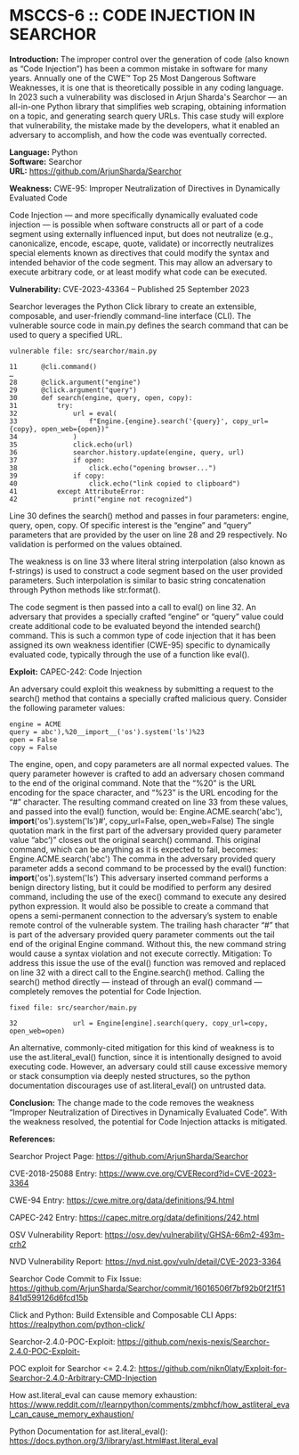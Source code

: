 # MSCCS-6 :: CODE INJECTION IN SEARCHOR

**Introduction:** The improper control over the generation of code (also known as “Code Injection”) has been a common mistake in software for many years. Annually one of the CWE™ Top 25 Most Dangerous Software Weaknesses, it is one that is theoretically possible in any coding language. In 2023 such a vulnerability was disclosed in Arjun Sharda's Searchor — an all-in-one Python library that simplifies web scraping, obtaining information on a topic, and generating search query URLs. This case study will explore that vulnerability, the mistake made by the developers, what it enabled an adversary to accomplish, and how the code was eventually corrected.

**Language:** Python  
**Software:** Searchor  
**URL:** https://github.com/ArjunSharda/Searchor

**Weakness:** CWE-95: Improper Neutralization of Directives in Dynamically Evaluated Code	

Code Injection — and more specifically dynamically evaluated code injection — is possible when software constructs all or part of a code segment using externally influenced input, but does not neutralize (e.g., canonicalize, encode, escape, quote, validate) or incorrectly neutralizes special elements known as directives that could modify the syntax and intended behavior of the code segment. This may allow an adversary to execute arbitrary code, or at least modify what code can be executed.

**Vulnerability:** CVE-2023-43364 – Published 25 September 2023

Searchor leverages the Python Click library to create an extensible, composable, and user-friendly command-line interface (CLI). The vulnerable source code in main.py defines the search command that can be used to query a specified URL.

    vulnerable file: src/searchor/main.py
    
    11		@cli.command()
    …
    28		@click.argument("engine")
    29		@click.argument("query")
    30		def search(engine, query, open, copy):
    31			try:
    32				url = eval(
    33					f"Engine.{engine}.search('{query}', copy_url={copy}, open_web={open})"
    34				)
    35				click.echo(url)
    36				searchor.history.update(engine, query, url)
    37				if open:
    38					click.echo("opening browser...")
    39				if copy:
    40					click.echo("link copied to clipboard")
    41			except AttributeError:
    42				print("engine not recognized")

Line 30 defines the search() method and passes in four parameters: engine, query, open, copy. Of specific interest is the “engine” and “query” parameters that are provided by the user on line 28 and 29 respectively. No validation is performed on the values obtained.

The weakness is on line 33 where literal string interpolation (also known as f-strings) is used to construct a code segment based on the user provided parameters. Such interpolation is similar to basic string concatenation through Python methods like str.format().

The code segment is then passed into a call to eval() on line 32. An adversary that provides a specially crafted “engine” or “query” value could create additional code to be evaluated beyond the intended search() command. This is such a common type of code injection that it has been assigned its own weakness identifier (CWE-95) specific to dynamically evaluated code, typically through the use of a function like eval().

**Exploit:** CAPEC-242: Code Injection

An adversary could exploit this weakness by submitting a request to the search() method that contains a specially crafted malicious query. Consider the following parameter values:

    engine = ACME
    query = abc'),%20__import__('os').system('ls')%23
    open = False
    copy = False

The engine, open, and copy parameters are all normal expected values. The query parameter however is crafted to add an adversary chosen command to the end of the original command. Note that the “%20” is the URL encoding for the space character, and “%23” is the URL encoding for the “#” character. The resulting command created on line 33 from these values, and passed into the eval() function, would be:
Engine.ACME.search('abc'), __import__('os').system('ls')#', copy_url=False, open_web=False)
The single quotation mark in the first part of the adversary provided query parameter value “abc’)” closes out the original search() command. This original command, which can be anything as it is expected to fail, becomes:
Engine.ACME.search('abc')
The comma in the adversary provided query parameter adds a second command to be processed by the eval() function:
__import__('os').system('ls')
This adversary inserted command performs a benign directory listing, but it could be modified to perform any desired command, including the use of the exec() command to execute any desired python expression. It would also be possible to create a command that opens a semi-permanent connection to the adversary’s system to enable remote control of the vulnerable system.
The trailing hash character “#” that is part of the adversary provided query parameter comments out the tail end of the original Engine command. Without this, the new command string would cause a syntax violation and not execute correctly.
Mitigation: To address this issue the use of the eval() function was removed and replaced on line 32 with a direct call to the Engine.search() method. Calling the search() method directly — instead of through an eval() command — completely removes the potential for Code Injection.

    fixed file: src/searchor/main.py
    
    32				url = Engine[engine].search(query, copy_url=copy, open_web=open)

An alternative, commonly-cited mitigation for this kind of weakness is to use the ast.literal_eval() function, since it is intentionally designed to avoid executing code. However, an adversary could still cause excessive memory or stack consumption via deeply nested structures, so the python documentation discourages use of ast.literal_eval() on untrusted data.

**Conclusion:** The change made to the code removes the weakness “Improper Neutralization of Directives in Dynamically Evaluated Code”. With the weakness resolved, the potential for Code Injection attacks is mitigated.

**References:**

Searchor Project Page: https://github.com/ArjunSharda/Searchor

CVE-2018-25088 Entry: https://www.cve.org/CVERecord?id=CVE-2023-3364

CWE-94 Entry: https://cwe.mitre.org/data/definitions/94.html

CAPEC-242 Entry: https://capec.mitre.org/data/definitions/242.html

OSV Vulnerability Report: https://osv.dev/vulnerability/GHSA-66m2-493m-crh2

NVD Vulnerability Report: https://nvd.nist.gov/vuln/detail/CVE-2023-3364

Searchor Code Commit to Fix Issue: https://github.com/ArjunSharda/Searchor/commit/16016506f7bf92b0f21f51841d599126d6fcd15b

Click and Python: Build Extensible and Composable CLI Apps: https://realpython.com/python-click/

Searchor-2.4.0-POC-Exploit: https://github.com/nexis-nexis/Searchor-2.4.0-POC-Exploit-

POC exploit for Searchor <= 2.4.2: https://github.com/nikn0laty/Exploit-for-Searchor-2.4.0-Arbitrary-CMD-Injection

How ast.literal_eval can cause memory exhaustion: https://www.reddit.com/r/learnpython/comments/zmbhcf/how_astliteral_eval_can_cause_memory_exhaustion/

Python Documentation for ast.literal_eval(): https://docs.python.org/3/library/ast.html#ast.literal_eval

